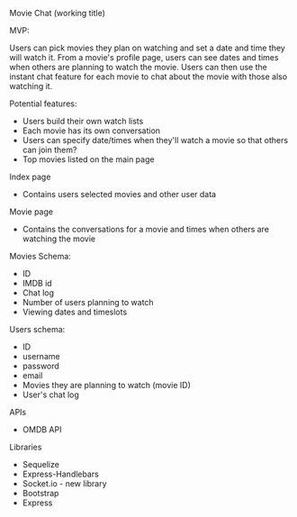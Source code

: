 Movie Chat (working title)

MVP:

Users can pick movies they plan on watching and set a date and time they will watch it. From a movie's profile page, users can see dates and times when others are planning to watch the movie. Users can then use the instant chat feature for each movie to chat about the movie with those also watching it.

Potential features:
* Users build their own watch lists
* Each movie has its own conversation
* Users can specify date/times when they'll watch a movie so that others can join them?
* Top movies listed on the main page

Index page
* Contains users selected movies and other user data

Movie page
* Contains the conversations for a movie and times when others are watching the movie

Movies Schema:
* ID
* IMDB id
* Chat log
* Number of users planning to watch
* Viewing dates and timeslots

Users schema:
* ID
* username
* password
* email
* Movies they are planning to watch (movie ID)
* User's chat log

APIs
* OMDB API

Libraries
* Sequelize
* Express-Handlebars
* Socket.io - new library
* Bootstrap
* Express

